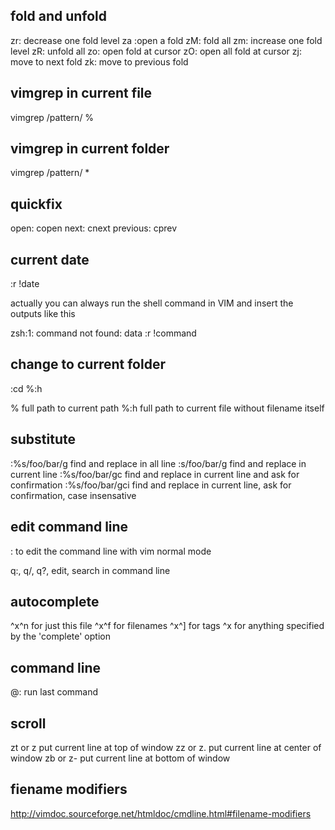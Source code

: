 ## fold and unfold

zr: decrease one fold level
za :open a fold 
zM: fold all
zm: increase one fold level 
zR: unfold all
zo: open fold at cursor
zO: open all fold at cursor
zj: move to next fold
zk: move to previous fold

## vimgrep in current file

vimgrep /pattern/ %

## vimgrep in current folder

vimgrep /pattern/ *

## quickfix

open: copen
next: cnext
previous: cprev

## current date

:r !date

actually you can always run the shell command in VIM and insert the outputs like this

zsh:1: command not found: data
:r !command

## change to current folder

:cd %:h

%   full path to current path
%:h full path to current file without filename itself

## substitute

:%s/foo/bar/g   find and replace in all line
:s/foo/bar/g    find and replace in current line
:%s/foo/bar/gc    find and replace in current line and ask for confirmation
:%s/foo/bar/gci    find and replace in current line, ask for confirmation, case insensative

## edit command line
:<Ctrl-f> to edit the command line with vim normal mode

q:, q/, q?, edit, search in command line

## autocomplete

^x^n    for just this file
^x^f    for filenames
^x^]    for tags
^x      for anything specified by the 'complete' option

## command line

@:      run last command

## scroll

zt or z<CR> put current line at top of window
zz or z.    put current line at center of window
zb or z-    put current line at bottom of window

## fiename modifiers

http://vimdoc.sourceforge.net/htmldoc/cmdline.html#filename-modifiers

